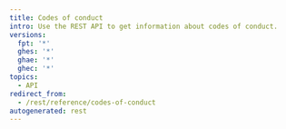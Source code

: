 ```yaml
---
title: Codes of conduct
intro: Use the REST API to get information about codes of conduct.
versions:
  fpt: '*'
  ghes: '*'
  ghae: '*'
  ghec: '*'
topics:
  - API
redirect_from:
  - /rest/reference/codes-of-conduct
autogenerated: rest
---
```




<!-- Content after this section is automatically generated -->
